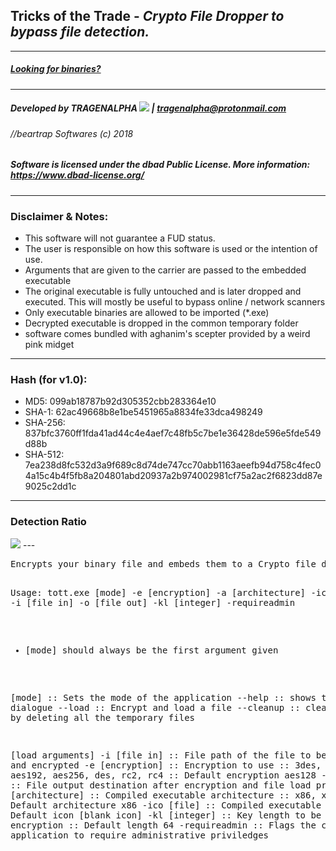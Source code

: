 ## Tricks of the Trade - <i>Crypto File Dropper to bypass file detection.</i>
---
##### <a href="https://github.com/tragenalpha/tricksofthetrade/releases"> Looking for binaries? </a>
---
##### <b>Developed by TRAGENALPHA</b> <img src="https://raw.githubusercontent.com/tragenalpha/tragenalpha.github.io/master/flare002.png"/> | tragenalpha@protonmail.com
###### //beartrap Softwares (c) 2018

##### Software is licensed under the <i><b>dbad Public License</b></i>. More information: <i><a href="https://www.dbad-license.org/"> https://www.dbad-license.org/</a></i>
---
### <b>Disclaimer & Notes:</b>
* This software will not guarantee a FUD status.
* The user is responsible on how this software is used or the intention of use.
* Arguments that are given to the carrier are passed to the embedded executable
* The original executable is fully untouched and is later dropped and executed. This will mostly be useful to bypass online / network scanners
* Only executable binaries are allowed to be imported (*.exe)
* Decrypted executable is dropped in the common temporary folder
* software comes bundled with aghanim's scepter provided by a weird pink midget

---
### Hash (for v1.0):
* MD5: 099ab18787b92d305352cbb283364e10
* SHA-1: 62ac49668b8e1be5451965a8834fe33dca498249
* SHA-256: 837bfc3760ff1fda41ad44c4e4aef7c48fb5c7be1e36428de596e5fde549d88b
* SHA-512: 7ea238d8fc532d3a9f689c8d74de747cc70abb1163aeefb94d758c4fec04a15c4b4f5fb8a204801abd20937a2b974002981cf75a2ac2f6823dd87e9025c2dd1c
---
### Detection Ratio
<img src="ratio.png"/>
---
<pre>
Encrypts your binary file and embeds them to a Crypto file dropper to bypass detection.

Usage: tott.exe [mode] -e [encryption] -a [architecture] -ico [file] -i [file in] -o [file out] -kl [integer] -requireadmin
 * [mode] should always be the first argument given

[mode] :: Sets the mode of the application
--help :: shows the help dialogue
--load  :: Encrypt and load a file
--cleanup :: clear up space by deleting all the temporary files

[load arguments]
-i [file in] :: File path of the file to be loaded and encrypted
-e [encryption] :: Encryption to use :: 3des, aes128, aes192, aes256, des, rc2, rc4 :: Default encryption aes128
-o [file out] :: File output destination after encryption and file load process
-a [architecture] :: Compiled executable architecture :: x86, x64 :: Default architecture x86
-ico [file] :: Compiled executable icon :: Default icon [blank icon]
-kl [integer] :: Key length to be used for the encryption :: Default length 64
-requireadmin :: Flags the compiled application to require administrative priviledges
</pre>
